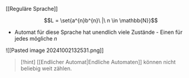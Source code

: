 [[Reguläre Sprache]]

$$L = \set{a^{n}b^{n}\ |\ n \in \mathbb{N}}$$

- Automat für diese Sprache hat unendlich viele Zustände - Einen für jedes mögliche $n$

![[Pasted image 20241002132531.png]]

> [!hint] [[Endlicher Automat|Endliche Automaten]] können nicht beliebig weit zählen.

